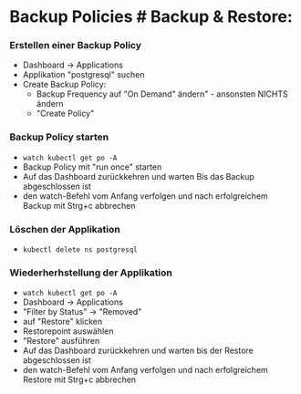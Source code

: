 # Backup Policies # Backup & Restore:

### Erstellen einer Backup Policy
- Dashboard -> Applications
- Applikation "postgresql" suchen
- Create Backup Policy:
  - Backup Frequency auf "On Demand" ändern" - ansonsten NICHTS ändern
  - "Create Policy"

### Backup Policy starten
- `watch kubectl get po -A`
- Backup Policy mit "run once" starten
- Auf das Dashboard zurückkehren und warten Bis das Backup abgeschlossen ist
- den watch-Befehl vom Anfang verfolgen und nach erfolgreichem Backup mit Strg+c abbrechen

### Löschen der Applikation
- `kubectl delete ns postgresql`

### Wiederherhstellung der Applikation
- `watch kubectl get po -A`
- Dashboard -> Applications
- "Filter by Status" -> "Removed"
- auf "Restore" klicken
- Restorepoint auswählen
- "Restore" ausführen
- Auf das Dashboard zurückkehren und warten bis der Restore abgeschlossen ist
- den watch-Befehl vom Anfang verfolgen und nach erfolgreichem Restore mit Strg+c abbrechen

